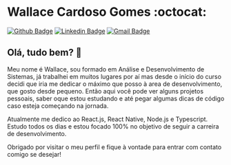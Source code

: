 # Wallace Cardoso Gomes :octocat:

[![Github Badge](https://img.shields.io/badge/-Github-000?style=flat-square&logo=Github&logoColor=white&link=https://github.com/WallaceGomes)](https://github.com/WallaceGomes)
[![Linkedin Badge](https://img.shields.io/badge/-LinkedIn-blue?style=flat-square&logo=Linkedin&logoColor=white&link=https://www.linkedin.com/in/wallace-cardoso-gomes/)](https://www.linkedin.com/in/wallace-cardoso-gomes/)
[![Gmail Badge](https://img.shields.io/badge/-Gmail-c14438?style=flat-square&logo=Gmail&logoColor=white&link=mailto:wallacecardosogomes@gmail.com)](mailto:wallacecardosogomes@gmail.com)

## Olá, tudo bem?  👋

Meu nome é Wallace, sou formado em Análise e Desenvolvimento de Sistemas, já trabalhei em muitos lugares por aí mas desde o início do curso decidi que iria me dedicar o máximo que posso à area de desenvolvimento, que gosto desde pequeno.
Então aqui você pode ver alguns projetos pessoais, saber oque estou estudando e até pegar algumas dicas de código caso esteja começando na jornada.

Atualmente me dedico ao React.js, React Native, Node.js e Typescript. Estudo todos os dias e estou focado 100% no objetivo de seguir a carreira de desenvolvimento.

Obrigado por visitar o meu perfil e fique à vontade para entrar com contato comigo se desejar!

